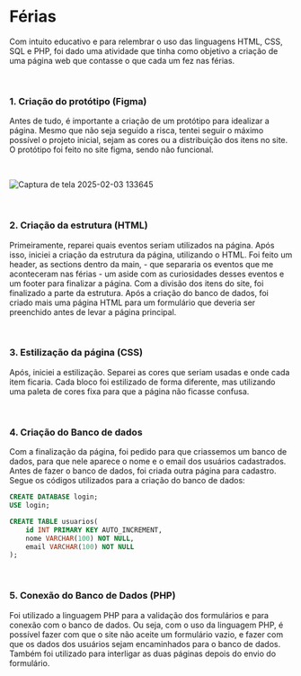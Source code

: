 # Férias

Com intuito educativo e para relembrar o uso das linguagens HTML, CSS, SQL e PHP, foi dado uma atividade que tinha como objetivo a criação de uma página web que contasse o que cada um fez nas férias.
  
  
  
  <br>
  
### 1. Criação do protótipo (Figma)

Antes de tudo, é importante a criação de um protótipo para idealizar a página. Mesmo que não seja seguido a risca, tentei seguir o máximo possível o projeto inicial, sejam as cores ou a distribuição dos itens no site. O protótipo foi feito no site figma, sendo não funcional.

<br>

  ![Captura de tela 2025-02-03 133645](https://github.com/user-attachments/assets/85e60811-4a63-4d45-87e4-f6fa422de11a)

<br>  
  
### 2. Criação da estrutura (HTML)

Primeiramente, reparei quais eventos seriam utilizados na página. Após isso, iniciei a criação da estrutura da página, utilizando o HTML. Foi feito um header, as sections dentro da main, - que separaria os eventos que me aconteceram nas férias - um aside com as curiosidades desses eventos e um footer para finalizar a página. Com a divisão dos itens do site, foi finalizado a parte da estrutura. Após a criação do banco de dados, foi criado mais uma página HTML para um formulário que deveria ser preenchido antes de levar a página principal.
  
  
 <br> 
  
### 3. Estilização da página (CSS)

Após, iniciei a estilização. Separei as cores que seriam usadas e onde cada item ficaria. Cada bloco foi estilizado de forma diferente, mas utilizando uma paleta de cores fixa para que a página não ficasse confusa.  
  
  
<br>  
  
### 4. Criação do Banco de dados

Com a finalização da página, foi pedido para que criassemos um banco de dados, para que nele aparece o nome e o email dos usuários cadastrados. Antes de fazer o banco de dados, foi criada outra página para cadastro. Segue os códigos utilizados para a criação do banco de dados:  
  
  
```SQL
CREATE DATABASE login;
USE login;
```

```SQL
CREATE TABLE usuarios(
    id INT PRIMARY KEY AUTO_INCREMENT,
    nome VARCHAR(100) NOT NULL,
    email VARCHAR(100) NOT NULL
);
```

<br>

### 5. Conexão do Banco de Dados (PHP)

Foi utilizado a linguagem PHP para a validação dos formulários e para conexão com o banco de dados. Ou seja, com o uso da linguagem PHP, é possível fazer com que o site não aceite um formulário vazio, e fazer com que os dados dos usuários sejam encaminhados para o banco de dados. Também foi utilizado para interligar as duas páginas depois do envio do formulário.

